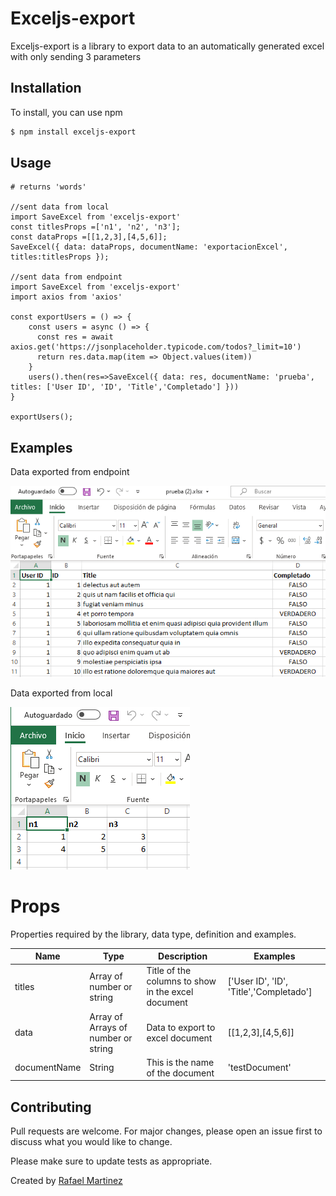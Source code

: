 
# Exceljs-export

Exceljs-export is a library to export data to an automatically generated excel with only sending 3 parameters

## Installation

To install, you can use npm

```bash
$ npm install exceljs-export
```

## Usage

```
# returns 'words'

//sent data from local
import SaveExcel from 'exceljs-export'
const titlesProps =['n1', 'n2', 'n3'];
const dataProps =[[1,2,3],[4,5,6]];
SaveExcel({ data: dataProps, documentName: 'exportacionExcel', titles:titlesProps });

//sent data from endpoint
import SaveExcel from 'exceljs-export'
import axios from 'axios'

const exportUsers = () => {
    const users = async () => {
      const res = await axios.get('https://jsonplaceholder.typicode.com/todos?_limit=10') 
      return res.data.map(item => Object.values(item))
    }
    users().then(res=>SaveExcel({ data: res, documentName: 'prueba', titles: ['User ID', 'ID', 'Title','Completado'] }))
}

exportUsers();
```
## Examples 
Data exported from endpoint

![sent data from endpoint](https://raw.githubusercontent.com/RafaDev-IT/export-excelJS/master/src/endpoint.PNG) 

Data exported from local

![sent data from local](https://raw.githubusercontent.com/RafaDev-IT/export-excelJS/master/src/local.PNG) 

# Props
Properties required by the library, data type, definition and examples.

| Name| Type | Description | Examples
| --- | --- | --| --|
| titles | Array of number or string | Title of the columns to show in the excel document | ['User ID', 'ID', 'Title','Completado'] |
| data | Array of Arrays of number or string | Data to export to excel document| [[1,2,3],[4,5,6]]|
| documentName| String|  This is the name of the document | 'testDocument'|


## Contributing
Pull requests are welcome. For major changes, please open an issue first to discuss what you would like to change.

Please make sure to update tests as appropriate.

Created by [Rafael Martinez](https://portafolio-rm.netlify.app)